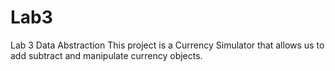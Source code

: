 # Lab3
Lab 3 Data Abstraction
This project is a Currency Simulator that allows us to add subtract and manipulate currency objects.
